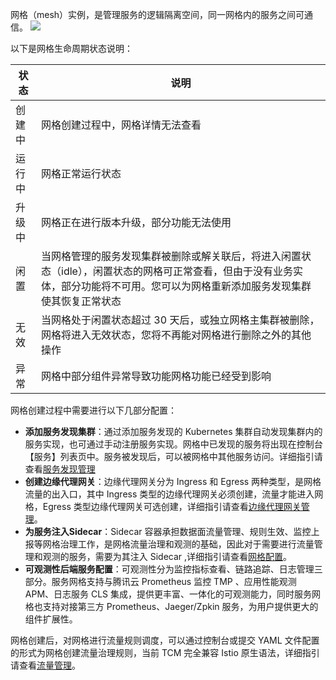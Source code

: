 网格（mesh）实例，是管理服务的逻辑隔离空间，同一网格内的服务之间可通信。
![](https://qcloudimg.tencent-cloud.cn/raw/3f568aa46b7a55a70ee5c42d0c9c9ce7.svg)

以下是网格生命周期状态说明：

|状态|说明|
|--|--|
|创建中|网格创建过程中，网格详情无法查看|
|运行中|网格正常运行状态|
|升级中|网格正在进行版本升级，部分功能无法使用|
|闲置|当网格管理的服务发现集群被删除或解关联后，将进入闲置状态（idle），闲置状态的网格可正常查看，但由于没有业务实体，部分功能将不可用。您可以为网格重新添加服务发现集群使其恢复正常状态|
|无效|当网格处于闲置状态超过 30 天后，或独立网格主集群被删除，网格将进入无效状态，您将不再能对网格进行删除之外的其他操作|
|异常|网格中部分组件异常导致功能网格功能已经受到影响|


网格创建过程中需要进行以下几部分配置：
- **添加服务发现集群**：通过添加服务发现的 Kubernetes 集群自动发现集群内的服务实现，也可通过手动注册服务实现。网格中已发现的服务将出现在控制台【服务】列表页中。服务被发现后，可以被网格中其他服务访问。详细指引请查看[服务发现管理](../服务发现管理/概述.md)
- **创建边缘代理网关**：边缘代理网关分为 Ingress 和 Egress 两种类型，是网格流量的出入口，其中 Ingress 类型的边缘代理网关必须创建，流量才能进入网格，Egress 类型边缘代理网关可选创建，详细指引请查看[边缘代理网关管理](../边缘代理网关/边缘代理网关管理.md)。
- **为服务注入Sidecar**：Sidecar 容器承担数据面流量管理、规则生效、监控上报等网格治理工作，是网格流量治理和观测的基础，因此对于需要进行流量管理和观测的服务，需要为其注入 Sidecar ,详细指引请查看[网格配置](./网格配置.md)。
- **可观测性后端服务配置**：可观测性分为监控指标查看、链路追踪、日志管理三部分。服务网格支持与腾讯云 Prometheus 监控 TMP 、应用性能观测 APM、日志服务 CLS 集成，提供更丰富、一体化的可观测能力，同时服务网格也支持对接第三方 Prometheus、Jaeger/Zpkin 服务，为用户提供更大的组件扩展性。

网格创建后，对网格进行流量规则调度，可以通过控制台或提交 YAML 文件配置的形式为网格创建流量治理规则，当前 TCM 完全兼容 Istio 原生语法，详细指引请查看[流量管理](../流量管理/概述.md)。